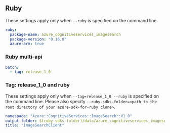 ## Ruby

These settings apply only when `--ruby` is specified on the command line.

``` yaml $(ruby)
ruby:
  package-name: azure_cognitiveservices_imagesearch
  package-version: "0.16.0"
  azure-arm: true
```

### Ruby multi-api

``` yaml $(ruby) && $(multiapi)
batch:
  - tag: release_1_0
```

### Tag: release_1_0 and ruby

These settings apply only when `--tag=release_1_0 --ruby` is specified on the command line.
Please also specify `--ruby-sdks-folder=<path to the root directory of your azure-sdk-for-ruby clone>`.

``` yaml $(tag) == 'release_1_0' && $(ruby)
namespace: "Azure::CognitiveServices::ImageSearch::V1_0"
output-folder: $(ruby-sdks-folder)/data/azure_cognitiveservices_imagesearch/lib
title: "ImageSearchClient"
```
